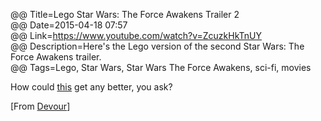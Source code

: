 @@ Title=Lego Star Wars: The Force Awakens Trailer 2  
@@ Date=2015-04-18 07:57  
@@ Link=https://www.youtube.com/watch?v=ZcuzkHkTnUY  
@@ Description=Here's the Lego version of the second Star Wars: The Force Awakens trailer.  
@@ Tags=Lego, Star Wars, Star Wars The Force Awakens, sci-fi, movies  

How could [this][theoveranalyzed] get any better, you ask?

[From [Devour][devour]]

[devour]: http://devour.com/video/lego-star-wars-the-force-awakens-trailer-2/
[theoveranalyzed]: http://www.theoveranalyzed.net/2015/4/16/chewie-were-home